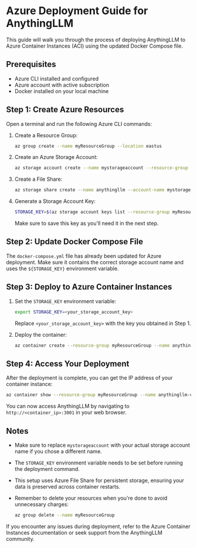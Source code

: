# Azure Deployment Guide for AnythingLLM

This guide will walk you through the process of deploying AnythingLLM to Azure Container Instances (ACI) using the updated Docker Compose file.

## Prerequisites

- Azure CLI installed and configured
- Azure account with active subscription
- Docker installed on your local machine

## Step 1: Create Azure Resources

Open a terminal and run the following Azure CLI commands:

1. Create a Resource Group:

   ```bash
   az group create --name myResourceGroup --location eastus
   ```

2. Create an Azure Storage Account:

   ```bash
   az storage account create --name mystorageaccount --resource-group myResourceGroup --location eastus --sku Standard_LRS
   ```

3. Create a File Share:

   ```bash
   az storage share create --name anythingllm --account-name mystorageaccount
   ```

4. Generate a Storage Account Key:

   ```bash
   STORAGE_KEY=$(az storage account keys list --resource-group myResourceGroup --account-name mystorageaccount --query '[0].value' --output tsv)
   ```

   Make sure to save this key as you'll need it in the next step.

## Step 2: Update Docker Compose File

The `docker-compose.yml` file has already been updated for Azure deployment. Make sure it contains the correct storage account name and uses the `${STORAGE_KEY}` environment variable.

## Step 3: Deploy to Azure Container Instances

1. Set the `STORAGE_KEY` environment variable:

   ```bash
   export STORAGE_KEY=<your_storage_account_key>
   ```

   Replace `<your_storage_account_key>` with the key you obtained in Step 1.

2. Deploy the container:

   ```bash
   az container create --resource-group myResourceGroup --name anythingllm-container --file docker-compose.yml
   ```

## Step 4: Access Your Deployment

After the deployment is complete, you can get the IP address of your container instance:

```bash
az container show --resource-group myResourceGroup --name anythingllm-container --query ipAddress.ip --output tsv
```

You can now access AnythingLLM by navigating to `http://<container_ip>:3001` in your web browser.

## Notes

- Make sure to replace `mystorageaccount` with your actual storage account name if you chose a different name.
- The `STORAGE_KEY` environment variable needs to be set before running the deployment command.
- This setup uses Azure File Share for persistent storage, ensuring your data is preserved across container restarts.
- Remember to delete your resources when you're done to avoid unnecessary charges:

  ```bash
  az group delete --name myResourceGroup
  ```

If you encounter any issues during deployment, refer to the Azure Container Instances documentation or seek support from the AnythingLLM community.